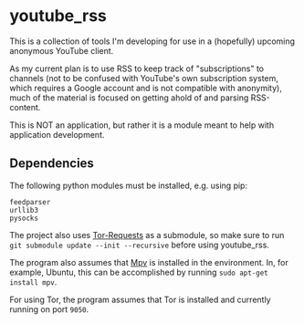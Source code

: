 # youtube_rss

This is a collection of tools I'm developing for use in a (hopefully) upcoming
anonymous YouTube client.

As my current plan is to use RSS to keep track of "subscriptions" to channels
(not to be confused with YouTube's own subscription system, which requires a
Google account and is not compatible with anonymity), much of the material is
focused on getting ahold of and parsing RSS-content.

This is NOT an application, but rather it is a module meant to help with
application development.

## Dependencies

The following python modules must be installed, e.g. using pip:
```
feedparser
urllib3
pysocks
```
The project also uses [Tor-Requests](https://github.com/SimonDaNinja/tor_requests/tree/db191029791e12a73d02f6533f17371fea6aeed1)
as a submodule, so make sure to run `git submodule update --init --recursive`
before using youtube\_rss.

The program also assumes that [Mpv](https://github.com/mpv-player/mpv) is
installed in the environment. In, for example, Ubuntu, this can be accomplished
by running `sudo apt-get install mpv`.

For using Tor, the program assumes that Tor is installed and currently running
on port `9050`.
